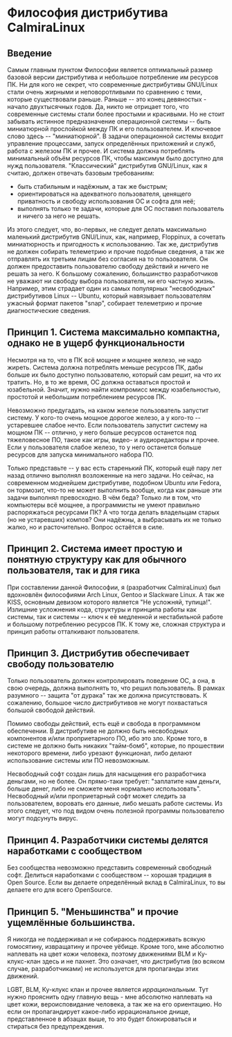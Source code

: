 # Философия дистрибутива CalmiraLinux

## Введение

Самым главным пунктом Философии является оптимальный размер базовой
версии дистрибутива и небольшое потребление им ресурсов ПК. Ни для
кого не секрет, что современные дистрибутивы GNU/Linux стали очень
жирными и неповоротливыми по сравнению с теми, которые существовали
раньше. Раньше -- это конец девяностых - начало двухтысячных годов.
Да, никто не отрицает того, что современные системы стали более
простыми и красивыми. Но не стоит забывать истинное предназначение
операционной системы -- быть миниатюрной прослойкой между ПК и его
пользователем. И ключевое слово здесь -- "миниатюрной". В задачи
операционной системы входит управление процессами, запуск определённых
приложений и служб, работа с железом ПК и прочее. И система должна
потреблять минимальный объём ресурсов ПК, чтобы максимум было доступно
для нужд пользователя. "Классический" дистрибутив GNU/Linux, как я
считаю, должен отвечать базовым требованиям:
 * быть стабильным и надёжным, а так же быстрым;
 * ориентироваться на адекватного пользователя, ценящего приватность и
свободу использования ОС и софта для неё;
 * выполнять только те задачи, которые для ОС поставил пользователь и
ничего за него не решать.

Из этого следует, что, во-первых, не следует делать максимально
маленький дистрибутив GNU/Linux, как, например, Floppinux, а сочетать
миниатюрность и пригодность к использованию. Так же, дистрибутив не
должен собирать телеметрию и прочие подобные сведения, а так же
отправлять их третьим лицам без согласия на то пользователя. Он
должен предоставить пользователю свободу действий и ничего не решать
за него. К большому сожалению, большинство разработчиков не уважают
ни свободу выбора пользователя, ни его частную жизнь. Например,
этим страдает один из самых популярных "несвободных" дистрибутивов
Linux -- Ubuntu, который навязывает пользователям ужасный формат
пакетов "snap", собирает телеметрию и прочие диагностические сведения.

## Принцип 1. Система максимально компактна, однако не в ущерб функциональности

Несмотря на то, что в ПК всё мощнее и мощнее железо, не надо жиреть.
Система должна потреблять меньше ресурсов ПК, дабы больше их было
доступно пользователю, который сам решит, на что их тратить. Но, в то
же время, ОС должна оставаться простой и юзабельной. Значит, нужно
найти компромисс между юзабельностью, простотой и небольшим
потреблением ресурсов ПК.

Невозможно предугадать, на каком железе пользователь запустит систему.
У кого-то очень мощное дорогое железо, а у кого-то -- устаревшее
слабое нечто. Если пользователь запустит систему на мощном ПК --
отлично, у него больше ресурсов останется под тяжеловесное ПО, такое
как игры, видео- и аудиоредакторы и прочее. Если у пользователя слабое
железо, то у него останется больше ресурсов для запуска минимального
набора ПО.

Только представьте -- у вас есть старенький ПК, который ещё пару лет
назад отлично выполнял возложенные на него задачи. Но сейчас, на
современном моднейшем дистрибутиве, подобном Ubuntu или Fedora, он
тормозит, что-то не может выполнить вообще, когда как раньше эти
задачи выполнял превосходно. В чём беда? Только ли в том, что
компьютеры всё мощнее, а программисты не умеют правильно распоряжаться
ресурсами ПК? А что тогда делать владельцам старых (но не устаревших)
компов? Они надёжны, а выбрасывать их не только жалко, но и
расточительно. Вопрос остаётся в силе.

## Принцип 2. Система имеет простую и понятную структуру как для обычного пользователя, так и для гика

При составлении данной Философии, я (разработчик CalmiraLinux) был
вдохновлён философиями Arch Linux, Gentoo и Slackware Linux. А так же
KISS, основным девизом которого является "Не усложняй, тупица!".
Излишние усложнения кода, структуры и принципа работы как системы, так
и системы -- ключ к её медленной и нестабильной работе и большому
потреблению ресурсов ПК. К тому же, сложная структура и принцип
работы отталкивают пользователя.

## Принцип 3. Дистрибутив обеспечивает свободу пользователю

Только пользователь должен контролировать поведение ОС, а она, в свою
очередь, должна выполнять то, что решил пользователь. В рамках
разумного -- защита "от дурака" так же должна присутствовать. К
сожалению, большое число дистрибутивов не могут похвастаться большой
свободой действий.

Помимо свободы действий, есть ещё и свобода в программном обеспечении.
В дистрибутиве не должно быть несвободных компонентов и/или
проприетарного ПО, ибо это зло. Кроме того, в системе не должно быть
никаких "тайм-бомб", которые, по прошествии некоторого времени, либо
урезают функционал, либо делают использование системы или ПО
невозможным.

Несвободный софт создан лишь для насыщения его разработчика деньгами, но
не более. Он прямо-таки требует: "заплатите нам деньги, больше денег,
либо не сможете меня нормально использовать". Несвободный и/или
проприетарный софт может следить за пользователем, воровать его данные,
либо мешать работе системы. Из этого следует, что под видом очень
полезной программы пользователю могут подсунуть вирус.

## Принцип 4. Разработчики системы делятся наработками с сообществом

Без сообщества невозможно представить современный свободный софт.
Делиться наработками с сообществом -- хорошая традиция в Open
Source. Если вы делаете определённый вклад в CalmiraLinux, то вы
делаете его для всего OpenSource.

## Принцип 5. "Меньшинства" и прочие ущемлённые большинства.

Я никогда не поддерживал и не собираюсь поддерживать всякую гомосятину,
извращатину и прочее уёбище. Кроме того, мне абсолютно наплевать на
цвет кожи человека, поэтому движениями BLM и Ку-клукс-клан здесь и не
пахнет. Это означает, что дистрибутив (во всяком случае, разработчиками)
не используется для пропаганды этих движений.

LGBT, BLM, Ку-клукс клан и прочее является *иррациональным*. Тут нужно
прояснить одну главную вещь - мне абсолютно наплевать на цвет кожи,
вероисповидание человека, а так же на его ориентацию. Но если он
пропагандирует какое-либо иррациональное днище, представленное в
абзацах выше, то это будет блокироваться и стираться без предупреждения.
